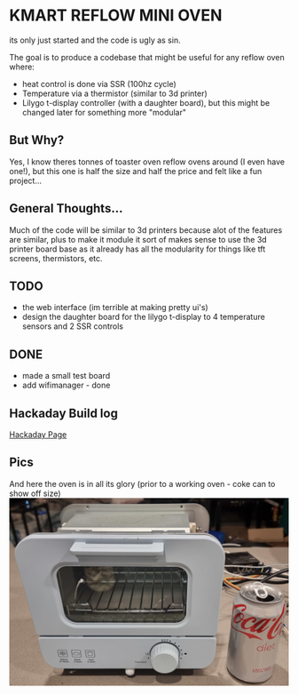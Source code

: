 # KMART REFLOW MINI OVEN

its only just started and the code is ugly as sin.

The goal is to produce a codebase that might be useful for any reflow oven where:
 - heat control is done via SSR (100hz cycle)
 - Temperature via a thermistor (similar to 3d printer)
 - Lilygo t-display controller (with a daughter board), but this might be changed later for something more "modular"

## But Why?

Yes, I know theres tonnes of toaster oven reflow ovens around (I even have one!), but this one is half the size
and half the price and felt like a fun project...

## General Thoughts...

Much of the code will be similar to 3d printers because alot of the features are similar, plus to make it module it
sort of makes sense to use the 3d printer board base as it already has all the modularity for things like tft screens, 
thermistors, etc.

## TODO
 - the web interface (im terrible at making pretty ui's)
 - design the daughter board for the lilygo t-display to 4 temperature sensors and 2 SSR controls

## DONE
 - made a small test board
 - add wifimanager - done

## Hackaday Build log

[Hackaday Page](https://hackaday.io/project/202428-another-mini-reflow-oven)
 
## Pics

And here the oven is in all its glory (prior to a working oven - coke can to show off size)
![image](https://github.com/takigama/KmartReflowMiniOven/blob/main/Pics/20250211_014657_ws.jpg?raw=true)
